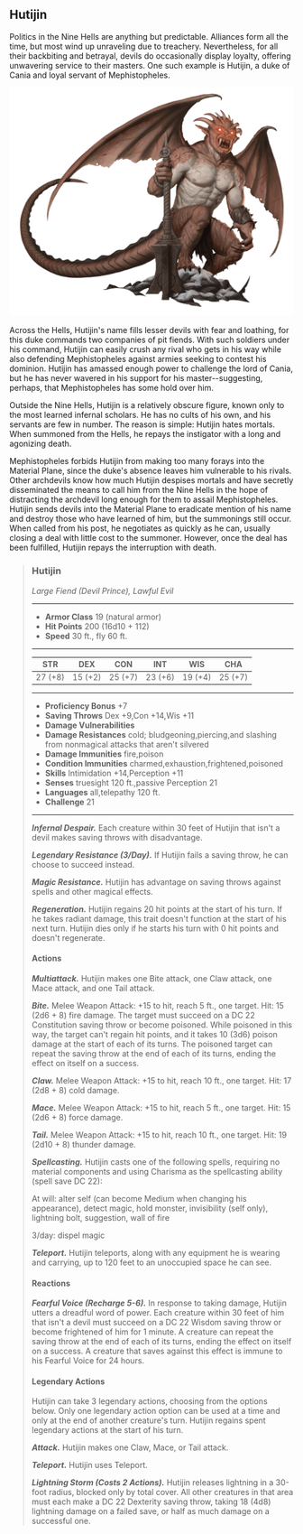 ## Hutijin
Politics in the Nine Hells are anything but predictable. Alliances form all the time, but most wind up unraveling due to treachery. Nevertheless, for all their backbiting and betrayal, devils do occasionally display loyalty, offering unwavering service to their masters. One such example is Hutijin, a duke of Cania and loyal servant of Mephistopheles.

![](Hutijin.png)

Across the Hells, Hutijin's name fills lesser devils with fear and loathing, for this duke commands two companies of pit fiends. With such soldiers under his command, Hutijin can easily crush any rival who gets in his way while also defending Mephistopheles against armies seeking to contest his dominion. Hutijin has amassed enough power to challenge the lord of Cania, but he has never wavered in his support for his master--suggesting, perhaps, that Mephistopheles has some hold over him.

Outside the Nine Hells, Hutijin is a relatively obscure figure, known only to the most learned infernal scholars. He has no cults of his own, and his servants are few in number. The reason is simple: Hutijin hates mortals. When summoned from the Hells, he repays the instigator with a long and agonizing death.

Mephistopheles forbids Hutijin from making too many forays into the Material Plane, since the duke's absence leaves him vulnerable to his rivals. Other archdevils know how much Hutijin despises mortals and have secretly disseminated the means to call him from the Nine Hells in the hope of distracting the archdevil long enough for them to assail Mephistopheles. Hutijin sends devils into the Material Plane to eradicate mention of his name and destroy those who have learned of him, but the summonings still occur. When called from his post, he negotiates as quickly as he can, usually closing a deal with little cost to the summoner. However, once the deal has been fulfilled, Hutijin repays the interruption with death.

>### Hutijin
>*Large Fiend (Devil Prince), Lawful Evil*
>___
>- **Armor Class** 19 (natural armor)
>- **Hit Points** 200 (16d10 + 112)
>- **Speed** 30 ft., fly 60 ft.
>___
>|**STR**|**DEX**|**CON**|**INT**|**WIS**|**CHA**|
>|:---:|:---:|:---:|:---:|:---:|:---:|
>|27 (+8)|15 (+2)|25 (+7)|23 (+6)|19 (+4)|25 (+7)|
>
>___
>- **Proficiency Bonus** +7
>- **Saving Throws** Dex +9,Con +14,Wis +11
>- **Damage Vulnerabilities** 
>- **Damage Resistances** cold; bludgeoning,piercing,and slashing from nonmagical attacks that aren't silvered
>- **Damage Immunities** fire,poison
>- **Condition Immunities** charmed,exhaustion,frightened,poisoned
>- **Skills** Intimidation +14,Perception +11
>- **Senses** truesight 120 ft.,passive Perception 21
>- **Languages** all,telepathy 120 ft.
>- **Challenge** 21
>___
>***Infernal Despair.*** Each creature within 30 feet of Hutijin that isn't a devil makes saving throws with disadvantage.
>
>***Legendary Resistance (3/Day).*** If Hutijin fails a saving throw, he can choose to succeed instead.
>
>***Magic Resistance.*** Hutijin has advantage on saving throws against spells and other magical effects.
>
>***Regeneration.*** Hutijin regains 20 hit points at the start of his turn. If he takes radiant damage, this trait doesn't function at the start of his next turn. Hutijin dies only if he starts his turn with 0 hit points and doesn't regenerate.
>
>#### Actions
>***Multiattack.*** Hutijin makes one Bite attack, one Claw attack, one Mace attack, and one Tail attack.
>
>***Bite.*** Melee Weapon Attack: +15 to hit, reach 5 ft., one target. Hit: 15 (2d6 + 8) fire damage. The target must succeed on a DC 22 Constitution saving throw or become poisoned. While poisoned in this way, the target can't regain hit points, and it takes 10 (3d6) poison damage at the start of each of its turns. The poisoned target can repeat the saving throw at the end of each of its turns, ending the effect on itself on a success.
>
>***Claw.*** Melee Weapon Attack: +15 to hit, reach 10 ft., one target. Hit: 17 (2d8 + 8) cold damage.
>
>***Mace.*** Melee Weapon Attack: +15 to hit, reach 5 ft., one target. Hit: 15 (2d6 + 8) force damage.
>
>***Tail.*** Melee Weapon Attack: +15 to hit, reach 10 ft., one target. Hit: 19 (2d10 + 8) thunder damage.
>
>***Spellcasting.*** Hutijin casts one of the following spells, requiring no material components and using Charisma as the spellcasting ability (spell save DC 22):
>
>At will: alter self (can become Medium when changing his appearance), detect magic, hold monster, invisibility (self only), lightning bolt, suggestion, wall of fire
>
>3/day: dispel magic
>
>***Teleport.*** Hutijin teleports, along with any equipment he is wearing and carrying, up to 120 feet to an unoccupied space he can see.
>
>#### Reactions
>***Fearful Voice (Recharge 5-6).*** In response to taking damage, Hutijin utters a dreadful word of power. Each creature within 30 feet of him that isn't a devil must succeed on a DC 22 Wisdom saving throw or become frightened of him for 1 minute. A creature can repeat the saving throw at the end of each of its turns, ending the effect on itself on a success. A creature that saves against this effect is immune to his Fearful Voice for 24 hours.
>
>#### Legendary Actions
>Hutijin can take 3 legendary actions, choosing from the options below. Only one legendary action option can be used at a time and only at the end of another creature's turn. Hutijin regains spent legendary actions at the start of his turn.
>
>***Attack.*** Hutijin makes one Claw, Mace, or Tail attack.
>
>***Teleport.*** Hutijin uses Teleport.
>
>***Lightning Storm (Costs 2 Actions).*** Hutijin releases lightning in a 30-foot radius, blocked only by total cover. All other creatures in that area must each make a DC 22 Dexterity saving throw, taking 18 (4d8) lightning damage on a failed save, or half as much damage on a successful one.
>
